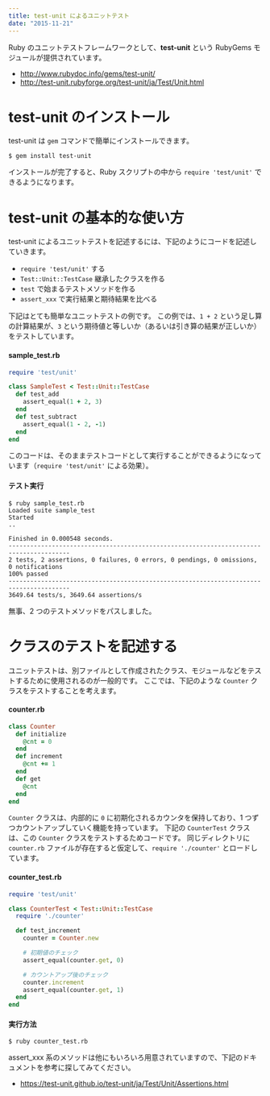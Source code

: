 ```yaml
---
title: test-unit によるユニットテスト
date: "2015-11-21"
---
```


Ruby のユニットテストフレームワークとして、**test-unit** という RubyGems モジュールが提供されています。

* http://www.rubydoc.info/gems/test-unit/
* http://test-unit.rubyforge.org/test-unit/ja/Test/Unit.html

test-unit のインストール
====
test-unit は `gem` コマンドで簡単にインストールできます。

```
$ gem install test-unit
```

インストールが完了すると、Ruby スクリプトの中から `require 'test/unit'` できるようになります。

test-unit の基本的な使い方
====
test-unit によるユニットテストを記述するには、下記のようにコードを記述していきます。

* `require 'test/unit'` する
* `Test::Unit::TestCase` 継承したクラスを作る
* `test` で始まるテストメソッドを作る
* `assert_xxx` で実行結果と期待結果を比べる

下記はとても簡単なユニットテストの例です。
この例では、`1 + 2` という足し算の計算結果が、`3` という期待値と等しいか（あるいは引き算の結果が正しいか）をテストしています。

#### sample_test.rb
```ruby
require 'test/unit'

class SampleTest < Test::Unit::TestCase
  def test_add
    assert_equal(1 + 2, 3)
  end
  def test_subtract
    assert_equal(1 - 2, -1)
  end
end
```

このコードは、そのままテストコードとして実行することができるようになっています（`require 'test/unit'` による効果）。

#### テスト実行
```
$ ruby sample_test.rb
Loaded suite sample_test
Started
..

Finished in 0.000548 seconds.
---------------------------------------------------------------------------------------
2 tests, 2 assertions, 0 failures, 0 errors, 0 pendings, 0 omissions, 0 notifications
100% passed
---------------------------------------------------------------------------------------
3649.64 tests/s, 3649.64 assertions/s
```

無事、2 つのテストメソッドをパスしました。


クラスのテストを記述する
====
ユニットテストは、別ファイルとして作成されたクラス、モジュールなどをテストするために使用されるのが一般的です。
ここでは、下記のような `Counter` クラスをテストすることを考えます。

#### counter.rb
```ruby
class Counter
  def initialize
    @cnt = 0
  end
  def increment
    @cnt += 1
  end
  def get
    @cnt
  end
end
```

`Counter` クラスは、内部的に `0` に初期化されるカウンタを保持しており、1 つずつカウントアップしていく機能を持っています。
下記の `CounterTest` クラスは、この `Counter` クラスをテストするためコードです。
同じディレクトリに `counter.rb` ファイルが存在すると仮定して、`require './counter'` とロードしています。

#### counter_test.rb
```ruby
require 'test/unit'

class CounterTest < Test::Unit::TestCase
  require './counter'

  def test_increment
    counter = Counter.new

    # 初期値のチェック
    assert_equal(counter.get, 0)

    # カウントアップ後のチェック
    counter.increment
    assert_equal(counter.get, 1)
  end
end
```

#### 実行方法
```
$ ruby counter_test.rb
```

assert_xxx 系のメソッドは他にもいろいろ用意されていますので、下記のドキュメントを参考に探してみてください。

* https://test-unit.github.io/test-unit/ja/Test/Unit/Assertions.html

